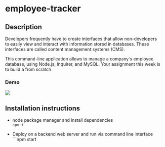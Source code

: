 # employee-tracker

## Description

Developers frequently have to create interfaces that allow non-developers to easily view and interact with information stored in databases. These interfaces are called content management systems (CMS). 

This command-line application allows to manage a company's employee database, using Node.js, Inquirer, and MySQL.
 Your assignment this week is to build a  from scratch 

 ### Demo

 ![](assets/Untitled_%20Oct%208,%202022%209_37%20PM.gif)

 ## Installation instructions

  * node package manager and install dependencies  
  ```npm i```

 * Deploy on a backend web server and run via command line interface  
  ```npm start`
